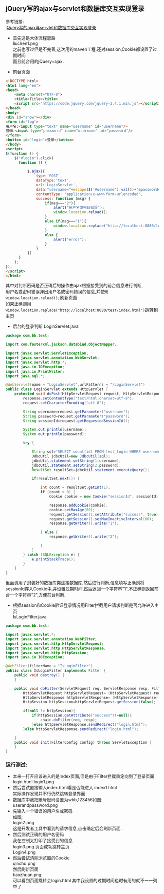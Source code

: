 ## jQuery写的ajax与servlet和数据库交互实现登录

参考链接:  
[jQuery写的ajax与servlet和数据库交互实现登录](https://blog.csdn.net/qq_30039097/article/details/97022051)  

* 首先这是大体流程思路  
liuchen1.png  
之前也写过但是不完善,这次用的maven工程.还对session,Cookie都设置了过期时间  
而且前台用的jQuery+ajax.

* 前台页面
```html
<!DOCTYPE html>
<html lang="en">
<head>
    <meta charset="UTF-8">
    <title>Title</title>
    <script src="https://code.jquery.com/jquery-3.4.1.min.js"></script>
</head>
<body>
<div id="show"></div>
<form id="log">
用户名:<input type="text" name="username" id="username"/>
密码:<input type="password" name="username" id="password"/>
</form>
<button id="login">登录</button>
</body>
<script>
$(function () {
    $("#login").click(
      function () {

          $.ajax({
              type:'POST',
              dataType:'text',
              url:'LoginServlet',
              data:"username="+escape($('#username').val())+"&password="+escape($('#password').val()),
              contentType: 'application/x-www-form-urlencoded',
              success: function (msg) {
                  if(msg==="2"){
                      alert("用户名或密码错误");
                      window.location.reload();
                  }
                  else if(msg==="1"){
                      window.location.replace("http://localhost:8080/test/index.html");
                  }
                  else {
                      alert("error");
                  }
              }
          })
      }
    );
});
</script>
</html>
```
其中对判断密码是否正确后的操作由ajax根据接受到的前台信息进行判断,  
用户名或密码错误弹出用户名或密码错误的信息,并使`用window.location.reload();`刷新页面  
如果正确则用`window.location.replace("http://localhost:8080/test/index.html")`跳转到主页  

* 后台的登录判断
LoginServlet.java  

```java
package com.bb.test;

import com.fasterxml.jackson.databind.ObjectMapper;

import javax.servlet.ServletException;
import javax.servlet.annotation.WebServlet;
import javax.servlet.http.*;
import java.io.IOException;
import java.io.PrintWriter;
import java.sql.*;

@WebServlet(name = "LoginServlet",urlPatterns = "/LoginServlet")
public class LoginServlet extends HttpServlet {
    protected void doPost(HttpServletRequest request, HttpServletResponse response) throws ServletException, IOException {
        response.setContentType("text/html;charset=utf-8");
        request.setCharacterEncoding("utf-8");

        String username=request.getParameter("username");
        String password=request.getParameter("password");
        String sessionId=request.getRequestedSessionId();

        System.out.println(username);
        System.out.println(password);

        try {

            String sql="SELECT count(id) FROM test_login WHERE username=? AND password=?";
            JdbcUtil jdbcUtil=new JdbcUtil(sql);
            jdbcUtil.statement.setString(1,username);
            jdbcUtil.statement.setString(2,password);
            ResultSet resultSet=jdbcUtil.statement.executeQuery();

            if(resultSet.next()) {

                int count = resultSet.getInt(1);
                if (count > 0) {
                    Cookie cookie = new Cookie("sessionId", sessionId);

                    response.addCookie(cookie);
                    cookie.setMaxAge(60);
                    request.getSession().setAttribute("success", true);
                    request.getSession().setMaxInactiveInterval(60);
                    response.getWriter().write("1");

                } else {
                    response.getWriter().write("2");

                }
            }
        } catch (SQLException e) {
            e.printStackTrace();
        }
    }
}
```
里面调用了封装好的数据库类连接数据库,然后进行判断,信息填写正确则将sessionId存入Cookie中,并设置过期时间,然后返回一个字符串"1",不正确则返回前台一个字符串"2",方便前台判断.  

* 根据session和Cookie验证登录情况用Filter拦截用户请求判断是否允许进入主页  
IsLoginFilter.java  

```java
package com.bb.test;

import javax.servlet.*;
import javax.servlet.annotation.WebFilter;
import javax.servlet.http.HttpServletRequest;
import javax.servlet.http.HttpServletResponse;
import javax.servlet.http.HttpSession;
import java.io.IOException;

@WebFilter(filterName = "IsLoginFilter")
public class IsLoginFilter implements Filter {
    public void destroy() {
    }

    public void doFilter(ServletRequest req, ServletResponse resp, FilterChain chain) throws ServletException, IOException {
        HttpServletRequest httpServletRequest= (HttpServletRequest) req;
        HttpServletResponse httpServletResponse= (HttpServletResponse) resp;
        HttpSession httpSession=httpServletRequest.getSession(false);

        if(null != httpSession){
            if(httpSession.getAttribute("success")!=null){
                chain.doFilter(req, resp);
            }else httpServletResponse.sendRedirect("login.html");
        }else httpServletResponse.sendRedirect("login.html");

    }
    public void init(FilterConfig config) throws ServletException {
    }
}
```

### 运行测试:  
* 本来一打开应该进入的是index页面,但是由于Filter拦截重定向到了登录页面login.html
login1.png  
* 然后尝试直接输入index.html看是否能进入
index1.html  
实际操作发现并不行仍然跳转登录界面  
* 数据库中我把账号密码设置为wbb,123456如图:  
userandpassword.png  
* 先输入一个错误的用户名或密码  
如图;  
login2.png  
这是开发者工具中看到的请求信息,点击确定后会刷新页面.
* 然后测试正确的用户名密码  
我在控制太打印了接受到的信息  
login3.png
页面成功跳转主页  
Login4.png  
* 然后尝试清除浏览器的Cookie  
qinchu.png  
然后刷新页面  
tiaozhuan.png  
可以看到页面跳转会login.html
其中我设置的过期时间也时有用的就不一一列举了  
